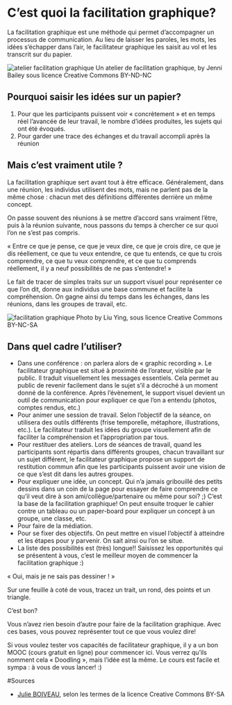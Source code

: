 # C’est quoi la facilitation graphique?

La facilitation graphique est une méthode qui permet d’accompagner un processus de communication. Au lieu de laisser les paroles, les mots, les idées s’échapper dans l’air, le facilitateur graphique les saisit au vol et les transcrit sur du papier.

![atelier facilitation graphique](https://framapic.org/bIwPeia8Sxlc/WsFWu7pr)
Un atelier de facilitation graphique, by Jenni Bailey sous licence Creative Commons BY-ND-NC

## Pourquoi saisir les idées sur un papier?

1. Pour que les participants puissent voir « concrètement » et en temps réel l’avancée de leur travail, le nombre d’idées produites, les sujets qui ont été évoqués.
2. Pour garder une trace des échanges et du travail accompli après la réunion

## Mais c’est vraiment utile ?

La facilitation graphique sert avant tout à être efficace. Généralement, dans une réunion, les individus utilisent des mots, mais ne parlent pas de la même chose : chacun met des définitions différentes derrière un même concept.

On passe souvent des réunions à se mettre d’accord sans vraiment l’être, puis à la réunion suivante, nous passons du temps à chercher ce sur quoi l’on ne s’est pas compris.

« Entre ce que je pense, ce que je veux dire, ce que je crois dire, ce que je dis réellement, ce que tu veux entendre, ce que tu entends, ce que tu crois comprendre, ce que tu veux comprendre, et ce que tu comprends réellement, il y a neuf possibilités de ne pas s’entendre! »

Le fait de tracer de simples traits sur un support visuel pour représenter ce que l’on dit, donne aux individus une base commune et facilite la compréhension. On gagne ainsi du temps dans les échanges, dans les réunions, dans les groupes de travail, etc.

![facilitation graphique](https://framapic.org/X22H2qsUghWo/8X2DqHkP)
Photo by Liu Ying, sous licence Creative Commons BY-NC-SA

## Dans quel cadre l’utiliser?

* Dans une conférence : on parlera alors de « graphic recording ». Le facilitateur graphique est situé à proximité de l’orateur, visible par le public. Il traduit visuellement les messages essentiels. Cela permet au public de revenir facilement dans le sujet s’il a décroché à un moment donné de la conférence. Après l’évènement, le support visuel devient un outil de communication pour expliquer ce que l’on a entendu (photos, comptes rendus, etc.)
* Pour animer une session de travail. Selon l’objectif de la séance, on utilisera des outils différents (frise temporelle, métaphore, illustrations, etc.). Le facilitateur traduit les idées du groupe visuellement afin de faciliter la compréhension et l’appropriation par tous.
* Pour restituer des ateliers. Lors de séances de travail, quand les participants sont répartis dans différents groupes, chacun travaillant sur un sujet différent, le facilitateur graphique propose un support de restitution commun afin que les participants puissent avoir une vision de ce que s’est dit dans les autres groupes.
* Pour expliquer une idée, un concept. Qui n’a jamais gribouillé des petits dessins dans un coin de la page pour essayer de faire comprendre ce qu’il veut dire à son ami/collègue/partenaire ou même pour soi?  ;) C’est la base de la facilitation graphique! On peut ensuite troquer le cahier contre un tableau ou un paper-board pour expliquer un concept à un groupe, une classe, etc.
* Pour faire de la médiation. 
* Pour se fixer des objectifs. On peut mettre en visuel l’objectif à atteindre et les étapes pour y parvenir. On sait ainsi ou l’on se situe.
* La liste des possibilités est (très) longue!! Saisissez les opportunités qui se présentent à vous, c’est le meilleur moyen de commencer la facilitation graphique :)

« Oui, mais je ne sais pas dessiner ! »

Sur une feuille à coté de vous, tracez un trait, un rond, des points et un triangle.

C’est bon?

Vous n’avez rien besoin d’autre pour faire de la facilitation graphique. Avec ces bases, vous pouvez représenter tout ce que vous voulez dire!

Si vous voulez tester vos capacités de facilitateur graphique, il y a un bon MOOC (cours gratuit en ligne) pour commencer ici. Vous verrez qu’ils nomment cela « Doodling », mais l’idée est la même.  Le cours est facile et sympa : à vous de vous lancer! :)

#Sources

* [Julie BOIVEAU](https://julieboiveau.wordpress.com), selon les termes de la licence Creative Commons BY-SA
